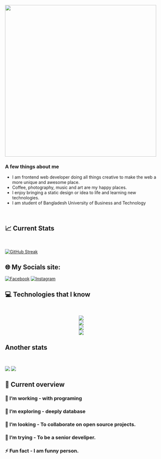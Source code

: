 <img style="height:500px" src="https://i.ibb.co/5cNZvqW/PARBEZ-MOSHAROF.png" />

### A few things about me
- I am frontend web developer doing all things creative to make the web a more unique and awesome place.
- Coffee, photography, music and art are my happy places. 
- I enjoy bringing a static design or idea to life and learning new technologies.
- I am student of Bangladesh University of Business and Technology


<br>


## :chart_with_upwards_trend: Current Stats

<br />

[![GitHub Streak](https://github-readme-streak-stats.herokuapp.com?user=parbez01&theme=radical&card_width=800)](https://git.io/streak-stats)


## 🌐 My Socials site:

  [![Facebook](https://img.shields.io/badge/Facebook-%231877F2.svg?logo=Facebook&logoColor=white)](https://www.facebook.com/nishatprofile?mibextid=ZbWKwL) [![Instagram](https://img.shields.io/badge/Instagram-%23E4405F.svg?logo=Instagram&logoColor=white)](https://www.instagram.com/mosharof_nishat) 


## :computer: Technologies that I know

<br>
<p align="center">
  <a href="https://skillicons.dev">
    <img src="https://skillicons.dev/icons?i=html,css,tailwind,js" /> <br />
     <img src="https://skillicons.dev/icons?i=firebase,react,vite" /> <br />
      <img src="https://skillicons.dev/icons?i=mongodb,express" /> <br />
     <img src="https://skillicons.dev/icons?i=nodejs" />
  </a>
</p>


## Another stats

<br>

![](http://github-profile-summary-cards.vercel.app/api/cards/stats?username=parbez01&theme=aura) ![](http://github-profile-summary-cards.vercel.app/api/cards/most-commit-language?username=parbez01&theme=apprentice)

## 👀 Current overview



### 🔭 I’m working - with programing 
### 🌱 I’m exploring - deeply database 
### 👯 I’m looking - To collaborate on open source projects. 
### 🤔 I’m trying -  To be a senior develiper.
### ⚡ Fun fact - I am funny person.


<br />


